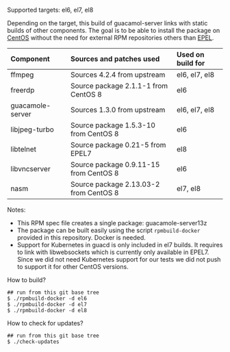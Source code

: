 Supported targets: el6, el7, el8

Depending on the target, this build of guacamol-server links with static builds of other components. The goal is to be able to install the package on [CentOS](https://www.centos.org/) without the need for external RPM repositories others than [EPEL](https://fedoraproject.org/wiki/EPEL).

| Component           | Sources and patches used                      | Used on build for |
| :-------------------|:----------------------------------------------|:------------------|
| ffmpeg              | Sources 4.2.4 from upstream                   | el6, el7, el8     |
| freerdp             | Source package 2.1.1-1 from CentOS 8          | el6               |
| guacamole-server    | Sources 1.3.0 from upstream                   | el6, el7, el8     |
| libjpeg-turbo       | Source package 1.5.3-10 from CentOS 8         | el6               |
| libtelnet           | Source package 0.21-5 from EPEL7              | el8               |
| libvncserver        | Source package 0.9.11-15 from CentOS 8        | el6               |
| nasm                | Source package 2.13.03-2 from CentOS 8        | el7, el8          |

Notes:
  - This RPM spec file creates a single package: guacamole-server13z
  - The package can be built easily using the script `rpmbuild-docker` provided in this repository. Docker is needed.
  - Support for Kubernetes in guacd is only included in el7 builds. It requires to link with libwebsockets which is currently only available in EPEL7. Since we did not need Kubernetes support for our tests we did not push to support it for other CentOS versions.

How to build?
```
## run from this git base tree
$ ./rpmbuild-docker -d el6
$ ./rpmbuild-docker -d el7
$ ./rpmbuild-docker -d el8
```

How to check for updates?
```
## run from this git base tree
$ ./check-updates
```
